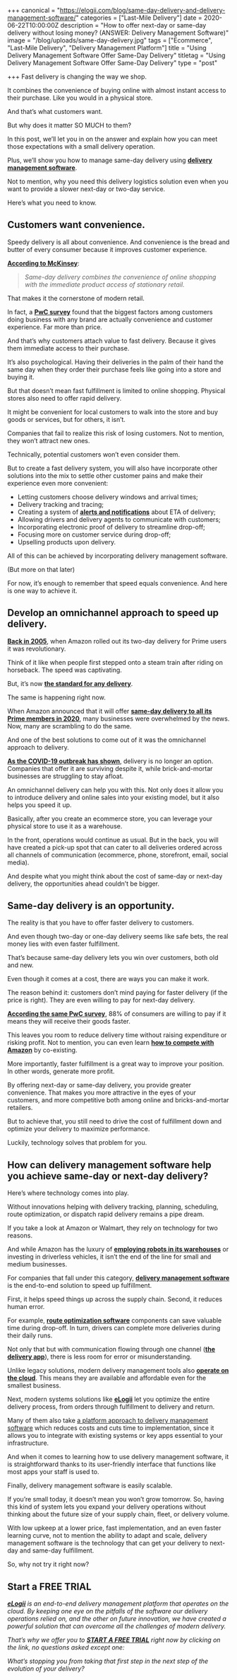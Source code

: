 +++
canonical = "https://elogii.com/blog/same-day-delivery-and-delivery-management-software/"
categories = ["Last-Mile Delivery"]
date = 2020-06-22T10:00:00Z
description = "How to offer next-day or same-day delivery without losing money? (ANSWER: Delivery Management Software)"
image = "/blog/uploads/same-day-delivery.jpg"
tags = ["Ecommerce", "Last-Mile Delivery", "Delivery Management Platform"]
title = "Using Delivery Management Software Offer Same-Day Delivery"
titletag = "Using Delivery Management Software Offer Same-Day Delivery"
type = "post"

+++
Fast delivery is changing the way we shop.

It combines the convenience of buying online with almost instant access to their purchase. Like you would in a physical store.

And that’s what customers want.

But why does it matter SO MUCH to them?

In this post, we’ll let you in on the answer and explain how you can meet those expectations with a small delivery operation.

Plus, we’ll show you how to manage same-day delivery using [**delivery management software**](https://elogii.com/blog/the-delivery-management-software-market-how-to-choose-the-solution-that-works-for-your-delivery-in-2020/).

Not to mention, why you need this delivery logistics solution even when you want to provide a slower next-day or two-day service.

Here’s what you need to know.

## Customers want convenience.

Speedy delivery is all about convenience. And convenience is the bread and butter of every consumer because it improves customer experience.

[**According to McKinsey**](https://www.mckinsey.com/\~/media/McKinsey/Industries/Travel%20Transport%20and%20Logistics/Our%20Insights/Same%20day%20delivery%20the%20next%20evolutionary%20step%20in%20parcel%20logistics/Sameday_delivery_The_next_evolutionary_step_in_parcel_logistics.ashx):

> _Same-day delivery combines the convenience of online shopping with the immediate product access of stationary retail._

That makes it the cornerstone of modern retail.

In fact, a [**PwC survey**](https://www.pwc.com/gx/en/industries/consumer-markets/consumer-insights-survey.html) found that the biggest factors among customers doing business with any brand are actually convenience and customer experience. Far more than price.

And that’s why customers attach value to fast delivery. Because it gives them immediate access to their purchase.

It’s also psychological. Having their deliveries in the palm of their hand the same day when they order their purchase feels like going into a store and buying it.

But that doesn’t mean fast fulfillment is limited to online shopping. Physical stores also need to offer rapid delivery.

It might be convenient for local customers to walk into the store and buy goods or services, but for others, it isn’t.

Companies that fail to realize this risk of losing customers. Not to mention, they won’t attract new ones.

Technically, potential customers won’t even consider them.

But to create a fast delivery system, you will also have incorporate other solutions into the mix to settle other customer pains and make their experience even more convenient:

* Letting customers choose delivery windows and arrival times;
* Delivery tracking and tracing;
* Creating a system of [**alerts and notifications**](https://elogii.com/capabilities/communication-alerts) about ETA of delivery;
* Allowing drivers and delivery agents to communicate with customers;
* Incorporating electronic proof of delivery to streamline drop-off;
* Focusing more on customer service during drop-off;
* Upselling products upon delivery.

All of this can be achieved by incorporating delivery management software.

(But more on that later)

For now, it’s enough to remember that speed equals convenience. And here is one way to achieve it.

## Develop an omnichannel approach to speed up delivery.

[**Back in 2005**](https://money.cnn.com/2018/04/28/technology/amazon-prime-timeline/index.html), when Amazon rolled out its two-day delivery for Prime users it was revolutionary.

Think of it like when people first stepped onto a steam train after riding on horseback. The speed was captivating.

But, it’s now [**the standard for any delivery**](https://www.statista.com/statistics/561768/fast-online-order-delivery-us-consumers/).

The same is happening right now.

When Amazon announced that it will offer [**same-day delivery to all its Prime members in 2020**](https://techcrunch.com/2020/03/03/amazon-makes-its-same-day-delivery-service-faster-in-select-u-s-cities/), many businesses were overwhelmed by the news. Now, many are scrambling to do the same.

And one of the best solutions to come out of it was the omnichannel approach to delivery.

[**As the COVID-19 outbreak has shown**](https://elogii.com/blog/the-state-of-delivery-in-time-of-the-coronavirus/), delivery is no longer an option. Companies that offer it are surviving despite it, while brick-and-mortar businesses are struggling to stay afloat.

An omnichannel delivery can help you with this. Not only does it allow you to introduce delivery and online sales into your existing model, but it also helps you speed it up.

Basically, after you create an ecommerce store, you can leverage your physical store to use it as a warehouse.

In the front, operations would continue as usual. But in the back, you will have created a pick-up spot that can cater to all deliveries ordered across all channels of communication (ecommerce, phone, storefront, email, social media).

And despite what you might think about the cost of same-day or next-day delivery, the opportunities ahead couldn’t be bigger.

## Same-day delivery is an opportunity.

The reality is that you have to offer faster delivery to customers.

And even though two-day or one-day delivery seems like safe bets, the real money lies with even faster fulfillment.

That’s because same-day delivery lets you win over customers, both old and new.

Even though it comes at a cost, there are ways you can make it work.

The reason behind it: customers don’t mind paying for faster delivery (if the price is right). They are even willing to pay for next-day delivery.

[**According the same PwC survey**](https://www.pwc.com/gx/en/industries/consumer-markets/consumer-insights-survey.html), 88% of consumers are willing to pay if it means they will receive their goods faster.

This leaves you room to reduce delivery time without raising expenditure or risking profit. Not to mention, you can even learn [**how to compete with Amazon**](https://elogii.com/blog/how-can-retailers-survive-and-compete-in-the-age-of-amazon-delivery/) by co-existing.

More importantly, faster fulfillment is a great way to improve your position. In other words, generate more profit.

By offering next-day or same-day delivery, you provide greater convenience. That makes you more attractive in the eyes of your customers, and more competitive both among online and bricks-and-mortar retailers.

But to achieve that, you still need to drive the cost of fulfillment down and optimize your delivery to maximize performance.

Luckily, technology solves that problem for you.

## How can delivery management software help you achieve same-day or next-day delivery?

Here’s where technology comes into play.

Without innovations helping with delivery tracking, planning, scheduling, route optimization, or dispatch rapid delivery remains a pipe dream.

If you take a look at Amazon or Walmart, they rely on technology for two reasons.

And while Amazon has the luxury of [**employing robots in its warehouses**](https://www.youtube.com/watch?v=a77XyUI-zXo) or investing in driverless vehicles, it isn’t the end of the line for small and medium businesses.

For companies that fall under this category, [**delivery management software**](https://elogii.com/blog/what-is-delivery-management-software/) is the end-to-end solution to speed up fulfillment.

First, it helps speed things up across the supply chain. Second, it reduces human error.

For example, [**route optimization software**](https://elogii.com/blog/what-is-route-optimization-and-why-you-need-it/) components can save valuable time during drop-off. In turn, drivers can complete more deliveries during their daily runs.

Not only that but with communication flowing through one channel ([**the delivery app**](https://elogii.com/capabilities/driver-app)), there is less room for error or misunderstanding.

Unlike legacy solutions, modern delivery management tools also [**operate on the cloud**](https://elogii.com/blog/adopting-the-cloud-first-approach-to-delivery-logistics/). This means they are available and affordable even for the smallest business.

Next, modern systems solutions like [**eLogii**](https://elogii.com/) let you optimize the entire delivery process, from orders through fulfillment to delivery and return.

Many of them also take [a platform approach to delivery management software](https://elogii.com/blog/delivery-management-platforms/) which reduces costs and cuts time to implementation, since it allows you to integrate with existing systems or key apps essential to your infrastructure.

And when it comes to learning how to use delivery management software, it is straightforward thanks to its user-friendly interface that functions like most apps your staff is used to.

Finally, delivery management software is easily scalable.

If you’re small today, it doesn’t mean you won’t grow tomorrow. So, having this kind of system lets you expand your delivery operations without thinking about the future size of your supply chain, fleet, or delivery volume.

With low upkeep at a lower price, fast implementation, and an even faster learning curve, not to mention the ability to adapt and scale, delivery management software is the technology that can get your delivery to next-day and same-day fulfillment.

So, why not try it right now?

## Start a FREE TRIAL

[**_eLogii_**](https://elogii.com/) _is an end-to-end delivery management platform that operates on the cloud. By keeping one eye on the pitfalls of the software our delivery operations relied on, and the other on future innovation, we have created a powerful solution that can overcome all the challenges of modern delivery._

_That’s why we offer you to_ [**_START A FREE TRIAL_**](https://elogii.com/pricing) _right now by clicking on the link, no questions asked except one:_

_What’s stopping you from taking that first step in the next step of the evolution of your delivery?_